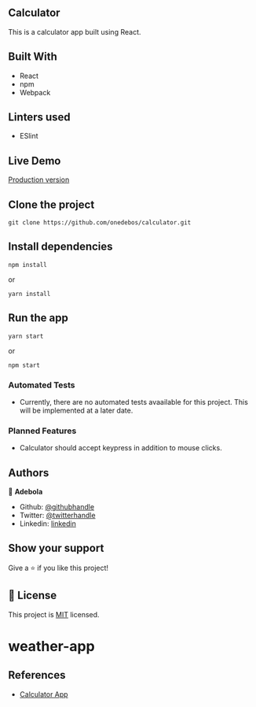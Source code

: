 ## Calculator

This is a calculator app built using React.

## Built With

- React
- npm
- Webpack

## Linters used

- ESlint

## Live Demo

[Production version](https://debs-calculator-2.herokuapp.com/)

## Clone the project

```
git clone https://github.com/onedebos/calculator.git
```

## Install dependencies

```
npm install
```

or

```
yarn install
```

## Run the app

```
yarn start
```

or

```
npm start
```
### Automated Tests
- Currently, there are no automated tests avaailable for this project. This will be implemented at a later date.

### Planned Features
- Calculator should accept keypress in addition to mouse clicks.

## Authors

👤 **Adebola**

- Github: [@githubhandle](https://github.com/onedebos)
- Twitter: [@twitterhandle](https://twitter.com/debosthefirst)
- Linkedin: [linkedin](https://www.linkedin.com/in/adebola-niran/)

## Show your support

Give a ⭐️ if you like this project!

## 📝 License

This project is [MIT](lic.url) licensed.

# weather-app

## References

- [Calculator App](https://github.com/ahfarmer/calculator)

